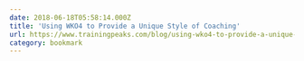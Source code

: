 ```yaml
---
date: 2018-06-18T05:58:14.000Z
title: 'Using WKO4 to Provide a Unique Style of Coaching'
url: https://www.trainingpeaks.com/blog/using-wko4-to-provide-a-unique-style-of-coaching/
category: bookmark
---
```

